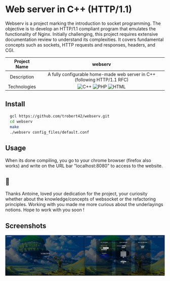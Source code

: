 # Web server in C++ (HTTP/1.1)

Webserv is a project marking the introduction to socket programming. The objective is to develop an HTTP/1.1 compliant program that emulates the functionality of Nginx. Initially challenging, this project requires extensive documentation review to understand its complexities. It covers fundamental concepts such as sockets, HTTP requests and responses, headers, and CGI.

|    Project Name    |                                                                       webserv                                                                      |
| :----------------: | :-------------------------------------------------------------------------------------------------------------------------------------------------: |
|    Description     |       	A fully configurable home-made web server in C++ (following HTTP/1.1 RFC)                                       |
|    Technologies    |  <img alt="C++" src="https://custom-icon-badges.demolab.com/badge/C++-9C033A.svg?logo=cpp2&logoColor=white"> <img alt="PHP" src="https://img.shields.io/badge/PHP-777BB4.svg?logo=php&logoColor=white"> <img alt="HTML" src="https://img.shields.io/badge/HTML-E34F26.svg?logo=html5&logoColor=white"> |


## Install

```bash
  gcl https://github.com/trobert42/webserv.git
  cd webserv
  make
  ./webserv config_files/default.conf
```

## Usage
When its done compiling, you go to your chrome browser (firefox also works) and write on the URL bar "localhost:8080" to access to the website.

## 💬
Thanks Antoine, loved your dedication for the project, your curiosity whether about the knowledge/concepts of websocket or the refactoring principles. Working with you made me more curious about the underlayings notions. Hope to work with you soon !

## Screenshots
![](https://github.com/trobert42/webserv/blob/main/webserv_screenshot.png)

